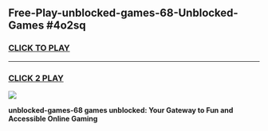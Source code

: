 
## Free-Play-unblocked-games-68-Unblocked-Games #4o2sq
<h3>
<a href="https://news.freeplayer.one?title=unblocked-games-68&ref=8M">CLICK TO PLAY</a></h3>
<hr>

<h3>
<a href="https://news.freeplayer.one?title=unblocked-games-68&ref=8M">CLICK 2 PLAY</a>
  
</h3>

<a href="https://news.freeplayer.one?title=unblocked-games-68&ref=8M"><img src="https://clearcache.store/games.png"></a>


**unblocked-games-68 games unblocked: Your Gateway to Fun and Accessible Online Gaming**
